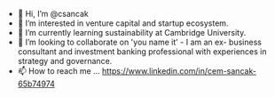 - 👋 Hi, I’m @csancak
- 👀 I’m interested in venture capital and startup ecosystem.
- 🌱 I’m currently learning sustainability at Cambridge University.
- 💞️ I’m looking to collaborate on 'you name it' - I am an ex- business consultant and investment banking professional with experiences in strategy and governance. 
- 📫 How to reach me ... https://www.linkedin.com/in/cem-sancak-65b74974

<!---
csancak/csancak is a ✨ special ✨ repository because its `README.md` (this file) appears on your GitHub profile.
You can click the Preview link to take a look at your changes.
--->
